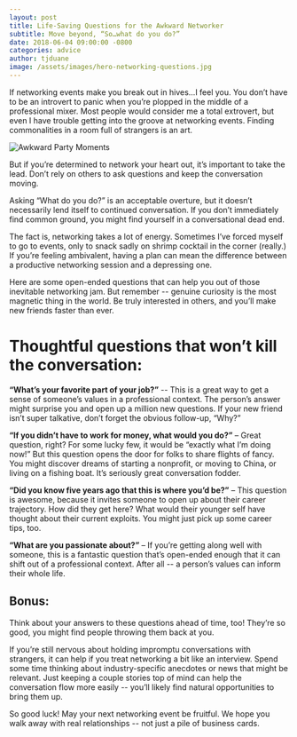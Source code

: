 ```yaml
---
layout: post
title: Life-Saving Questions for the Awkward Networker
subtitle: Move beyond, “So…what do you do?”
date: 2018-06-04 09:00:00 -0800
categories: advice
author: tjduane
image: /assets/images/hero-networking-questions.jpg
---
```


 If networking events make you break out in hives…I feel you. You don’t have to be an introvert to panic when you’re plopped in the middle of a professional mixer. Most people would consider me a total extrovert, but even I have trouble getting into the groove at networking events. Finding commonalities in a room full of strangers is an art.

 ![Awkward Party Moments][gif1]

 But if you’re determined to network your heart out, it’s important to take the lead. Don’t rely on others to ask questions and keep the conversation moving.

Asking “What do you do?” is an acceptable overture, but it doesn’t necessarily lend itself to continued conversation. If you don’t immediately find common ground, you might find yourself in a conversational dead end.

The fact is, networking takes a lot of energy. Sometimes I’ve forced myself to go to events, only to snack sadly on shrimp cocktail in the corner (really.) If you’re feeling ambivalent, having a plan can mean the difference between a productive networking session and a depressing one.

Here are some open-ended questions that can help you out of those inevitable networking jam. But remember -- genuine curiosity is the most magnetic thing in the world. Be truly interested in others, and you’ll make new friends faster than ever.

# Thoughtful questions that won’t kill the conversation:

**“What’s your favorite part of your job?”** -- This is a great way to get a sense of someone’s values in a professional context. The person’s answer might surprise you and open up a million new questions. If your new friend isn’t super talkative, don’t forget the obvious follow-up, “Why?”

**“If you didn’t have to work for money, what would you do?”** – Great question, right? For some lucky few, it would be “exactly what I’m doing now!” But this question opens the door for folks to share flights of fancy. You might discover dreams of starting a nonprofit, or moving to China, or living on a fishing boat. It’s seriously great conversation fodder.

**“Did you know five years ago that this is where you’d be?”** – This question is awesome, because it invites someone to open up about their career trajectory. How did they get here? What would their younger self have thought about their current exploits. You might just pick up some career tips, too.

**“What are you passionate about?”** – If you’re getting along well with someone, this is a fantastic question that’s open-ended enough that it can shift out of a professional context. After all -- a person’s values can inform their whole life.

## Bonus:

Think about your answers to these questions ahead of time, too! They’re so good, you might find people throwing them back at you.

If you’re still nervous about holding impromptu conversations with strangers, it can help if you treat networking a bit like an interview. Spend some time thinking about industry-specific anecdotes or news that might be relevant. Just keeping a couple stories top of mind can help the conversation flow more easily -- you’ll likely find natural opportunities to bring them up.

So good luck! May your next networking event be fruitful. We hope you walk away with real relationships -- not just a pile of business cards.


[gif1]: https://media.giphy.com/media/BR2HhnWwi1KtG/giphy.gif
[brightcrowd]: https://brightcrowd.com
